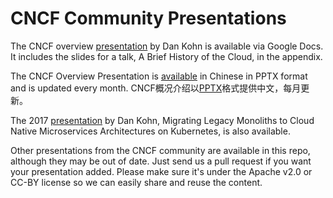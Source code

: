 # CNCF Community Presentations

The CNCF overview [presentation](https://docs.google.com/presentation/d/1BoxFeENJcINgHbKfygXpXROchiRO2LBT-pzdaOFr4Zg/edit) by Dan Kohn is available via Google Docs. It includes the slides for a talk, A Brief History of the Cloud, in the appendix.

The CNCF Overview Presentation is [available](https://github.com/cncf/presentations/raw/master/chinese/CNCF_Overview_CH.pptx) in Chinese in PPTX format and is updated every month. CNCF概况介绍以[PPTX](https://github.com/cncf/presentations/raw/master/chinese/CNCF_Overview_CH.pptx)格式提供中文，每月更新。

The 2017 [presentation](https://docs.google.com/presentation/d/105ZgwafitwXH6_sWevFHHUerciuv4ckDQ_CXjGPjv0Y/edit#slide=id.p4) by Dan Kohn, Migrating Legacy Monoliths to Cloud Native Microservices Architectures on Kubernetes, is also available.

Other presentations from the CNCF community are available in this repo, although they may be out of date. Just send us a pull request if you want your presentation added. Please make sure it's under the Apache v2.0 or CC-BY license so we can easily share and reuse the content.
